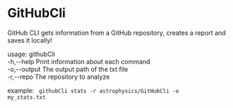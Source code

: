 # GitHubCli
GitHub CLI gets information from a GitHub repository, creates a report and saves it locally!

usage: githubCli
<br>
 -h,--help           Print information about each command
 <br>
 -o,--output <arg>   The output path of the txt file
  <br>
 -r,--repo <arg>     The repository to analyze
  <br>
  
example: 
  <code>
    githubCli stats -r astrophysics/GitHubCli -o my_stats.txt
  </code>
